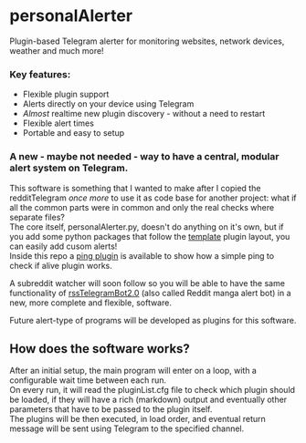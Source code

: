 # personalAlerter  
Plugin-based Telegram alerter for monitoring websites, network devices, weather and much more!  

### Key features:
- Flexible plugin support
- Alerts directly on your device using Telegram
- _Almost_ realtime new plugin discovery - without a need to restart
- Flexible alert times
- Portable and easy to setup

### A new - maybe not needed - way to have a central, modular alert system on Telegram.

This software is something that I wanted to make after I copied the redditTelegram _once more_ to use it as code base
for another project: what if all the common parts were in common and only the real checks where separate files?  
The core itself, personalAlerter.py, doesn't do anything on it's own, but if you add some python packages that follow
the [template](plugins/pluginTemplate) plugin layout, you can easily add cusom alerts!  
Inside this repo a [ping plugin](plugins/pingPlugin) is available to show how a simple ping to check if alive plugin works.

A subreddit watcher will soon follow so you will be able to have the same functionality of 
[rssTelegramBot2.0](https://github.com/gabrieleancora/rssTelegramBot2.0) (also called Reddit manga alert bot)
in a new, more complete and flexible, software.  

Future alert-type of programs will be developed as plugins for this software.

## How does the software works?  
After an initial setup, the main program will enter on a loop, with a configurable wait time between each run.  
On every run, it will read the pluginList.cfg file to check which plugin should be loaded, if they will have a rich 
(markdown) output and eventually other parameters that have to be passed to the plugin itself.  
The plugins will be then executed, in load order, and eventual return message will be sent using Telegram to the specified 
channel.


